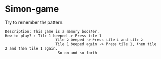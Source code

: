 # Simon-game
Try to remember the pattern.

    Description: This game is a memory booster.
    How to play? : Tile 1 beeped -> Press tile 1
                           Tile 2 beeped -> Press tile 1 and tile 2
                           Tile 1 beeped again -> Press tile 1, then tile 2 and then tile 1 again.
                            So on and so forth
